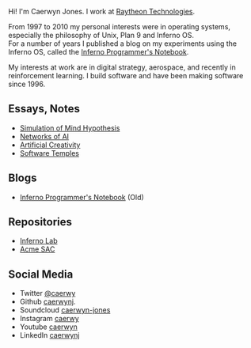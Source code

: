 Hi! I'm Caerwyn Jones. I work at [Raytheon Technologies](http://rtx.com).   

From 1997 to 2010 my personal interests were in operating systems, especially the philosophy of Unix, Plan 9 and Inferno OS.  
For a number of years I published a blog on my experiments using the Inferno OS, called the [Inferno Programmer's Notebook](http://ipn.caerwyn.com). 

My interests at work are in digital strategy, aerospace, and recently in reinforcement learning. I build software and have been making software since 1996.

## Essays, Notes
* [Simulation of Mind Hypothesis](a1.html)
* [Networks of AI](a2.html)
* [Artificial Creativity](a3.html)
* [Software Temples](http://ipn.caerwyn.com/2007/03/software-temples.html?m=1)

## Blogs
* [Inferno Programmer's Notebook](http://ipn.caerwyn.com)  (Old)

## Repositories
* [Inferno Lab](https://github.com/caerwynj/inferno-lab)
* [Acme SAC](https://github.com/caerwynj/inferno-lab)

## Social Media
* Twitter [@caerwy](https://twitter.com/caerwy?lang=en)
* Github [caerwynj](https://github.com/caerwynj).
* Soundcloud [caerwyn-jones](https://soundcloud.com/caerwyn-jones)
* Instagram [caerwy](https://www.instagram.com/caerwy)
* Youtube [caerwyn](https://www.youtube.com/channel/UCxDlKJfCtic6ULAoWqqv4_g)
* LinkedIn [caerwynj](https://www.linkedin.com/in/caerwynj)
